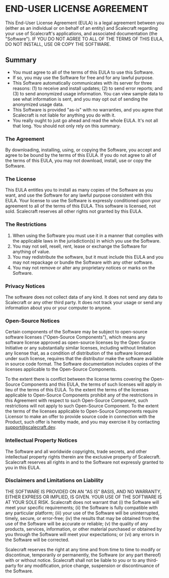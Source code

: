 # END-USER LICENSE AGREEMENT

This End-User License Agreement (EULA) is a legal agreement between you (either as an individual or on behalf of an entity) and Scalecraft regarding your use of Scalecraft's applications, and associated documentation (the "Software"). IF YOU DO NOT AGREE TO ALL OF THE TERMS OF THIS EULA, DO NOT INSTALL, USE OR COPY THE SOFTWARE.

## Summary

- You must agree to all of the terms of this EULA to use this Software.
- If so, you may use the Software for free and for any lawful purpose.
- This Software automatically communicates with its server for three reasons: (1) to receive and install updates; (2) to send error reports; and (3) to send anonymized usage information. You can view sample data to see what information is sent, and you may opt out of sending the anonymized usage data.
- This Software is provided "as-is" with no warranties, and you agree that Scalecraft is not liable for anything you do with it.
- You really ought to just go ahead and read the whole EULA. It's not all that long. You should not only rely on this summary.

### The Agreement

By downloading, installing, using, or copying the Software, you accept and agree to be bound by the terms of this EULA. If you do not agree to all of the terms of this EULA, you may not download, install, use or copy the Software.

### The License

This EULA entitles you to install as many copies of the Software as you want, and use the Software for any lawful purpose consistent with this EULA. Your license to use the Software is expressly conditioned upon your agreement to all of the terms of this EULA. This software is licensed, not sold. Scalecraft reserves all other rights not granted by this EULA.

### The Restrictions

1. When using the Software you must use it in a manner that complies with the applicable laws in the jurisdiction(s) in which you use the Software.
2. You may not sell, resell, rent, lease or exchange the Software for anything of value.
3. You may redistribute the software, but it must include this EULA and you may not repackage or bundle the Software with any other software.
4. You may not remove or alter any proprietary notices or marks on the Software.

### Privacy Notices

The software does not collect data of any kind. It does not send any data to Scalecraft or any other third party. It does not track your usage or send any information about you or your computer to anyone.

### Open-Source Notices

Certain components of the Software may be subject to open-source software licenses ("Open-Source Components"), which means any software license approved as open-source licenses by the Open Source Initiative or any substantially similar licenses, including without limitation any license that, as a condition of distribution of the software licensed under such license, requires that the distributor make the software available in source code format. The Software documentation includes copies of the licenses applicable to the Open-Source Components.

To the extent there is conflict between the license terms covering the Open-Source Components and this EULA, the terms of such licenses will apply in lieu of the terms of this EULA. To the extent the terms of the licenses applicable to Open-Source Components prohibit any of the restrictions in this Agreement with respect to such Open-Source Component, such restrictions will not apply to such Open-Source Component. To the extent the terms of the licenses applicable to Open-Source Components require Licensor to make an offer to provide source code in connection with the Product, such offer is hereby made, and you may exercise it by contacting [support@scalecraft.dev](support@scalecraft.dev).

### Intellectual Property Notices

The Software and all worldwide copyrights, trade secrets, and other intellectual property rights therein are the exclusive property of Scalecraft. Scalecraft reserves all rights in and to the Software not expressly granted to you in this EULA.

### Disclaimers and Limitations on Liability

THE SOFTWARE IS PROVIDED ON AN "AS IS" BASIS, AND NO WARRANTY, EITHER EXPRESS OR IMPLIED, IS GIVEN. YOUR USE OF THE SOFTWARE IS AT YOUR SOLE RISK. Scalecraft does not warrant that (i) the Software will meet your specific requirements; (ii) the Software is fully compatible with any particular platform; (iii) your use of the Software will be uninterrupted, timely, secure, or error-free; (iv) the results that may be obtained from the use of the Software will be accurate or reliable; (v) the quality of any products, services, information, or other material purchased or obtained by you through the Software will meet your expectations; or (vi) any errors in the Software will be corrected.

Scalecraft reserves the right at any time and from time to time to modify or discontinue, temporarily or permanently, the Software (or any part thereof) with or without notice. Scalecraft shall not be liable to you or to any third-party for any modification, price change, suspension or discontinuance of the Software.
